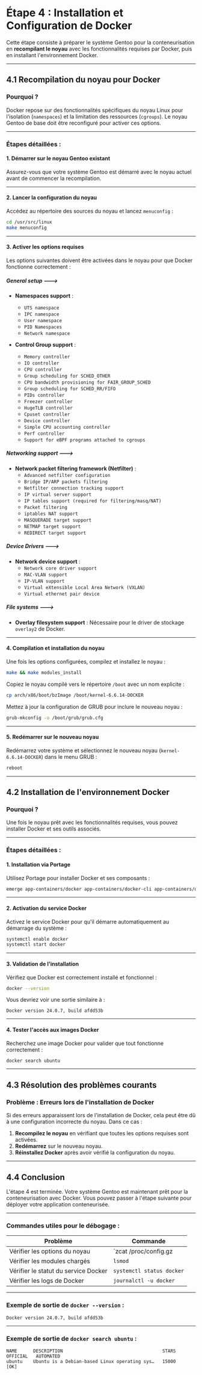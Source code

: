 # Étape 4 : Installation et Configuration de Docker

Cette étape consiste à préparer le système Gentoo pour la conteneurisation en **recompilant le noyau** avec les fonctionnalités requises par Docker, puis en installant l'environnement Docker.

---

## 4.1 Recompilation du noyau pour Docker

### Pourquoi ?
Docker repose sur des fonctionnalités spécifiques du noyau Linux pour l'isolation (`namespaces`) et la limitation des ressources (`cgroups`). Le noyau Gentoo de base doit être reconfiguré pour activer ces options.

---

### Étapes détaillées :

#### 1. **Démarrer sur le noyau Gentoo existant**
Assurez-vous que votre système Gentoo est démarré avec le noyau actuel avant de commencer la recompilation.

---

#### 2. **Lancer la configuration du noyau**
Accédez au répertoire des sources du noyau et lancez `menuconfig` :
```bash
cd /usr/src/linux
make menuconfig
```

---

#### 3. **Activer les options requises**
Les options suivantes doivent être activées dans le noyau pour que Docker fonctionne correctement :

##### **General setup --->**
- **Namespaces support** :
  - `UTS namespace`
  - `IPC namespace`
  - `User namespace`
  - `PID Namespaces`
  - `Network namespace`

- **Control Group support** :
  - `Memory controller`
  - `IO controller`
  - `CPU controller`
  - `Group scheduling for SCHED_OTHER`
  - `CPU bandwidth provisioning for FAIR_GROUP_SCHED`
  - `Group scheduling for SCHED_RR/FIFO`
  - `PIDs controller`
  - `Freezer controller`
  - `HugeTLB controller`
  - `Cpuset controller`
  - `Device controller`
  - `Simple CPU accounting controller`
  - `Perf controller`
  - `Support for eBPF programs attached to cgroups`

##### **Networking support --->**
- **Network packet filtering framework (Netfilter)** :
  - `Advanced netfilter configuration`
  - `Bridge IP/ARP packets filtering`
  - `Netfilter connection tracking support`
  - `IP virtual server support`
  - `IP tables support (required for filtering/masq/NAT)`
  - `Packet filtering`
  - `iptables NAT support`
  - `MASQUERADE target support`
  - `NETMAP target support`
  - `REDIRECT target support`

##### **Device Drivers --->**
- **Network device support** :
  - `Network core driver support`
  - `MAC-VLAN support`
  - `IP-VLAN support`
  - `Virtual eXtensible Local Area Network (VXLAN)`
  - `Virtual ethernet pair device`

##### **File systems --->**
- **Overlay filesystem support** : Nécessaire pour le driver de stockage `overlay2` de Docker.

---

#### 4. **Compilation et installation du noyau**
Une fois les options configurées, compilez et installez le noyau :
```bash
make && make modules_install
```
Copiez le noyau compilé vers le répertoire `/boot` avec un nom explicite :
```bash
cp arch/x86/boot/bzImage /boot/kernel-6.6.14-DOCKER
```
Mettez à jour la configuration de GRUB pour inclure le nouveau noyau :
```bash
grub-mkconfig -o /boot/grub/grub.cfg
```

---

#### 5. **Redémarrer sur le nouveau noyau**
Redémarrez votre système et sélectionnez le nouveau noyau (`kernel-6.6.14-DOCKER`) dans le menu GRUB :
```bash
reboot
```

---

## 4.2 Installation de l'environnement Docker

### Pourquoi ?
Une fois le noyau prêt avec les fonctionnalités requises, vous pouvez installer Docker et ses outils associés.

---

### Étapes détaillées :

#### 1. **Installation via Portage**
Utilisez Portage pour installer Docker et ses composants :
```bash
emerge app-containers/docker app-containers/docker-cli app-containers/docker-compose
```

---

#### 2. **Activation du service Docker**
Activez le service Docker pour qu'il démarre automatiquement au démarrage du système :
```bash
systemctl enable docker
systemctl start docker
```

---

#### 3. **Validation de l'installation**
Vérifiez que Docker est correctement installé et fonctionnel :
```bash
docker --version
```
Vous devriez voir une sortie similaire à :
```plaintext
Docker version 24.0.7, build afdd53b
```

---

#### 4. **Tester l'accès aux images Docker**
Recherchez une image Docker pour valider que tout fonctionne correctement :
```bash
docker search ubuntu
```

---

## 4.3 Résolution des problèmes courants

### Problème : Erreurs lors de l'installation de Docker
Si des erreurs apparaissent lors de l'installation de Docker, cela peut être dû à une configuration incorrecte du noyau. Dans ce cas :
1. **Recompilez le noyau** en vérifiant que toutes les options requises sont activées.
2. **Redémarrez** sur le nouveau noyau.
3. **Réinstallez Docker** après avoir vérifié la configuration du noyau.

---

## 4.4 Conclusion

L'étape 4 est terminée. Votre système Gentoo est maintenant prêt pour la conteneurisation avec Docker. Vous pouvez passer à l'étape suivante pour déployer votre application conteneurisée.

---

### Commandes utiles pour le débogage :
| Problème | Commande |
|----------|----------|
| Vérifier les options du noyau | `zcat /proc/config.gz | grep NAMESPACE` |
| Vérifier les modules chargés | `lsmod` |
| Vérifier le statut du service Docker | `systemctl status docker` |
| Vérifier les logs de Docker | `journalctl -u docker` |

---

### Exemple de sortie de `docker --version` :
```plaintext
Docker version 24.0.7, build afdd53b
```

---

### Exemple de sortie de `docker search ubuntu` :
```plaintext
NAME      DESCRIPTION                                     STARS     OFFICIAL   AUTOMATED
ubuntu    Ubuntu is a Debian-based Linux operating sys…   15000    [OK]
```


